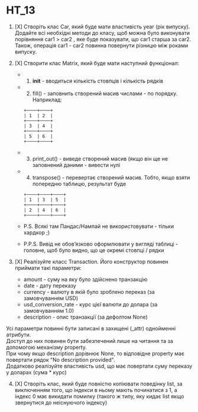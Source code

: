 # HT_13

1. [X] Створіть клас Car, який буде мати властивість year (рік випуску). <br>Додайте всі необхідні методи до класу, щоб можна було виконувати порівняння car1 > car2 , яке буде показувати, що car1 старша за car2.<br> Також, операція car1 - car2 повинна повернути різницю між роками випуску. 

2. [X] Створити клас Matrix, який буде мати наступний функціонал:
   - 1. __init__ - вводиться кількість стовпців і кількість рядків
   - 2. fill() - заповнить створений масив числами - по порядку. Наприклад:
     ```
     +────+────+
     | 1  | 2  |
     +────+────+
     | 3  | 4  |
     +────+────+
     | 5  | 6  |
     +────+────+
     ```
   - 3. print_out() - виведе створений масив (якщо він ще не заповнений даними - вивести нулі

   - 4. transpose() - перевертає створений масив. Тобто, якщо взяти попередню таблицю, результат буде
     ```
     +────+────+────+
     | 1  | 3  | 5  |
     +────+────+────+
     | 2  | 4  | 6  |
     +────+────+────+
     ```
   - P.S. Всякі там Пандас/Нампай не використовувати - тільки хардкор ;)
   - P.P.S. Вивід не обов’язково оформлювати у вигляді таблиці - головне, щоб було видно, що це окремі стовпці / рядки

3. [X] Реалізуйте класс Transaction. Його конструктор повинен приймати такі параметри:
   - amount - суму на яку було здійснено транзакцію
   - date - дату переказу
   - currency - валюту в якій було зроблено переказ (за замовчуванням USD)
   - usd_conversion_rate - курс цієї валюти до долара (за замовчуванням 1.0)
   - description - опис транзакції (за дефолтом None)

Усі параметри повинні бути записані в захищені (_attr) однойменні атрибути. <br>
Доступ до них повинен бути забезпечений лише на читання та за допомогою механізму property. <br>
При чому якщо description дорівнює None, то відповідне property має повертати рядок "No description provided". <br>
Додатково реалізуйте властивість usd, що має повертати суму переказу у доларах (сума * курс)

4. [X] Створіть клас, який буде повністю копіювати поведінку list, за виключенням того, що індекси в ньому мають починатися з 1, а індекс 0 має викидати помилку (такого ж типу, яку кидає list якщо звернутися до неіснуючого індексу) 
